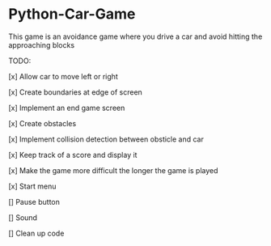 # Python-Car-Game
This game is an avoidance game where you drive a car and avoid hitting the approaching blocks


TODO:

[x] Allow car to move left or right

[x] Create boundaries at edge of screen

[x] Implement an end game screen

[x] Create obstacles

[x] Implement collision detection between obsticle and car

[x] Keep track of a score and display it

[x] Make the game more difficult the longer the game is played

[x] Start menu

[] Pause button

[] Sound

[] Clean up code
